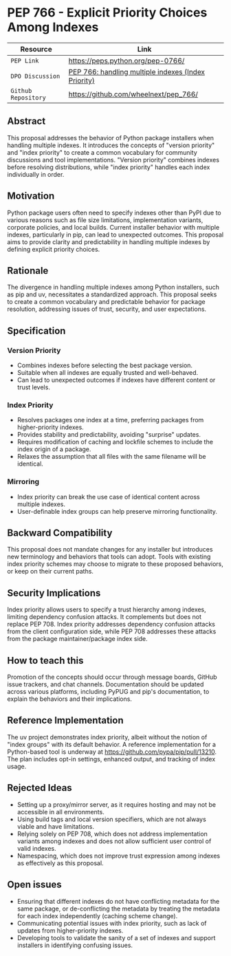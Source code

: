 # PEP 766 - Explicit Priority Choices Among Indexes

| Resource            | Link                                                                                  |
| ------------------- | ------------------------------------------------------------------------------------- |
| `PEP Link`          | <https://peps.python.org/pep-0766/>                                                   |
| `DPO Discussion`    | [PEP 766: handling multiple indexes (Index Priority)](https://discuss.python.org/t/pep-766-handling-multiple-indexes-index-priority/71589) |
| `Github Repository` | <https://github.com/wheelnext/pep_766/>                                               |

## Abstract

This proposal addresses the behavior of Python package installers when handling multiple indexes. It introduces the concepts
of "version priority" and "index priority" to create a common vocabulary for community discussions and tool
implementations. "Version priority" combines indexes before resolving distributions, while "index priority" handles
each index individually in order.

## Motivation

Python package users often need to specify indexes other than PyPI due to various reasons such as file size limitations,
implementation variants, corporate policies, and local builds. Current installer behavior with multiple indexes,
particularly in pip, can lead to unexpected outcomes. This proposal aims to provide clarity and predictability in
handling multiple indexes by defining explicit priority choices.

## Rationale

The divergence in handling multiple indexes among Python installers, such as pip and uv, necessitates a standardized
approach. This proposal seeks to create a common vocabulary and predictable behavior for package resolution, addressing
issues of trust, security, and user expectations.

## Specification

### Version Priority

- Combines indexes before selecting the best package version.
- Suitable when all indexes are equally trusted and well-behaved.
- Can lead to unexpected outcomes if indexes have different content or trust levels.

### Index Priority

- Resolves packages one index at a time, preferring packages from higher-priority indexes.
- Provides stability and predictability, avoiding "surprise" updates.
- Requires modification of caching and lockfile schemes to include the index origin of a package.
- Relaxes the assumption that all files with the same filename will be identical.

### Mirroring

- Index priority can break the use case of identical content across multiple indexes.
- User-definable index groups can help preserve mirroring functionality.

## Backward Compatibility

This proposal does not mandate changes for any installer but introduces new terminology and behaviors that tools can adopt.
Tools with existing index priority schemes may choose to migrate to these proposed behaviors, or keep on their current paths.

## Security Implications

Index priority allows users to specify a trust hierarchy among indexes, limiting dependency confusion attacks. It
complements but does not replace PEP 708. Index priority addresses dependency confusion attacks from the client configuration side, while PEP 708 addresses these attacks from the package maintainer/package index side.

## How to teach this

Promotion of the concepts should occur through message boards, GitHub issue trackers, and chat channels. Documentation
should be updated across various platforms, including PyPUG and pip's documentation, to explain the behaviors and their implications.

## Reference Implementation

The uv project demonstrates index priority, albeit without the notion of "index groups" with its default behavior. A reference implementation for a Python-based
tool is underway at https://github.com/pypa/pip/pull/13210. The plan includes opt-in settings, enhanced output, and tracking of
index usage.

## Rejected Ideas

- Setting up a proxy/mirror server, as it requires hosting and may not be accessible in all environments.
- Using build tags and local version specifiers, which are not always viable and have limitations.
- Relying solely on PEP 708, which does not address implementation variants among indexes and does not allow sufficient user control of valid indexes.
- Namespacing, which does not improve trust expression among indexes as effectively as this proposal.

## Open issues

- Ensuring that different indexes do not have conflicting metadata for the same package, or de-conflicting the metadata by treating the metadata for each index independently (caching scheme change).
- Communicating potential issues with index priority, such as lack of updates from higher-priority indexes.
- Developing tools to validate the sanity of a set of indexes and support installers in identifying confusing issues.
